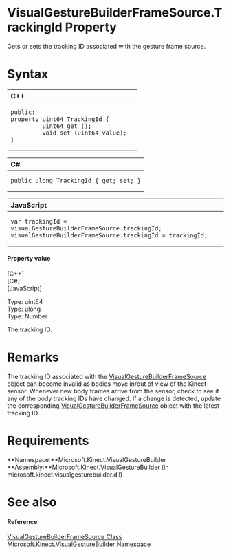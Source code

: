 VisualGestureBuilderFrameSource.TrackingId Property  
===================================================  

Gets or sets the tracking ID associated with the gesture frame source. <span id="syntaxSection"></span>

Syntax  
======  

<table>
<colgroup>
<col width="100%" />
</colgroup>
<thead>
<tr class="header">
<th align="left">C++</th>
</tr>
</thead>
<tbody>
<tr class="odd">
<td align="left"><pre><code>public:  
property uint64 TrackingId {  
         uint64 get ();  
         void set (uint64 value);  
}</code></pre></td>
</tr>
</tbody>
</table>

<table>
<colgroup>
<col width="100%" />
</colgroup>
<thead>
<tr class="header">
<th align="left">C#</th>
</tr>
</thead>
<tbody>
<tr class="odd">
<td align="left"><pre><code>public ulong TrackingId { get; set; }</code></pre></td>
</tr>
</tbody>
</table>

<table>
<colgroup>
<col width="100%" />
</colgroup>
<thead>
<tr class="header">
<th align="left">JavaScript</th>
</tr>
</thead>
<tbody>
<tr class="odd">
<td align="left"><pre><code>var trackingId = visualGestureBuilderFrameSource.trackingId;  
visualGestureBuilderFrameSource.trackingId = trackingId;</code></pre></td>
</tr>
</tbody>
</table>

<span id="ID4ES"></span>
#### Property value  

[C++]   
 [C\#]   
 [JavaScript]   

Type: uint64  
Type: [ulong](http://msdn.microsoft.com/en-us/library/system.uint64.aspx)  
Type: Number  

The tracking ID.  

<span id="remarks"></span>

Remarks  
=======  

The tracking ID associated with the [VisualGestureBuilderFrameSource](../../VisualGestureBuilderFram.md) object can become invalid as bodies move in/out of view of the Kinect sensor. Whenever new body frames arrive from the sensor, check to see if any of the body tracking IDs have changed. If a change is detected, update the corresponding [VisualGestureBuilderFrameSource](../../VisualGestureBuilderFram.md) object with the latest tracking ID.  

<span id="requirements"></span>

Requirements  
============  

**Namespace:**Microsoft.Kinect.VisualGestureBuilder  
**Assembly:**Microsoft.Kinect.VisualGestureBuilder (in microsoft.kinect.visualgesturebuilder.dll)  

<span id="ID4EIB"></span>

See also  
========  

<span id="ID4EKB"></span>
#### Reference  

[VisualGestureBuilderFrameSource Class](../../VisualGestureBuilderFram.md)  
 [Microsoft.Kinect.VisualGestureBuilder Namespace](../../../Kinect.VisualGestureBuil.md)  



<!--Please do not edit the data in the comment block below.-->
<!--
TOCTitle : TrackingId Property
RLTitle : VisualGestureBuilderFrameSource.TrackingId Property
KeywordK : TrackingId property
KeywordK : VisualGestureBuilderFrameSource.TrackingId property
KeywordF : Microsoft.Kinect.VisualGestureBuilder.VisualGestureBuilderFrameSource.TrackingId
KeywordF : VisualGestureBuilderFrameSource.TrackingId
KeywordF : TrackingId
KeywordF : Microsoft.Kinect.VisualGestureBuilder.VisualGestureBuilderFrameSource.TrackingId
KeywordA : P:Microsoft.Kinect.VisualGestureBuilder.VisualGestureBuilderFrameSource.TrackingId
AssetID : P:Microsoft.Kinect.VisualGestureBuilder.VisualGestureBuilderFrameSource.TrackingId
Locale : en-us
CommunityContent : 1
APIType : Managed
APILocation : microsoft.kinect.visualgesturebuilder.dll
APIName : Microsoft.Kinect.VisualGestureBuilder.VisualGestureBuilderFrameSource.TrackingId
TargetOS : Windows
TopicType : kbSyntax
DevLang : VB
DevLang : CSharp
DevLang : JavaScript
DevLang : C++
DocSet : K4Wv2
ProjType : K4Wv2Proj
Technology : Kinect for Windows
Product : Kinect for Windows SDK v2
productversion : 20
-->
